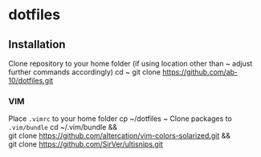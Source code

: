 # dotfiles
## Installation
Clone repository to your home folder (if using location other than ~ adjust further commands accordingly)
	cd ~
	git clone https://github.com/ab-10/dotfiles.git

### VIM
Place `.vimrc` to your home folder
	cp ~/dotfiles ~
Clone packages to `.vim/bundle`
	cd ~/.vim/bundle && \
	git clone https://github.com/altercation/vim-colors-solarized.git && \
	git clone https://github.com/SirVer/ultisnips.git
 
